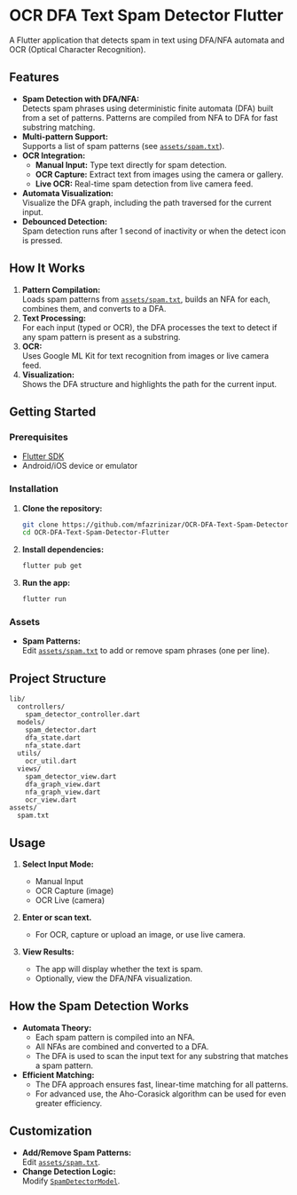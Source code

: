 # OCR DFA Text Spam Detector Flutter

A Flutter application that detects spam in text using DFA/NFA automata and OCR (Optical Character Recognition).

## Features

- **Spam Detection with DFA/NFA:**  
  Detects spam phrases using deterministic finite automata (DFA) built from a set of patterns. Patterns are compiled from NFA to DFA for fast substring matching.
- **Multi-pattern Support:**  
  Supports a list of spam patterns (see [`assets/spam.txt`](assets/spam.txt)).
- **OCR Integration:**  
  - **Manual Input:** Type text directly for spam detection.
  - **OCR Capture:** Extract text from images using the camera or gallery.
  - **Live OCR:** Real-time spam detection from live camera feed.
- **Automata Visualization:**  
  Visualize the DFA graph, including the path traversed for the current input.
- **Debounced Detection:**  
  Spam detection runs after 1 second of inactivity or when the detect icon is pressed.

## How It Works

1. **Pattern Compilation:**  
   Loads spam patterns from [`assets/spam.txt`](assets/spam.txt), builds an NFA for each, combines them, and converts to a DFA.
2. **Text Processing:**  
   For each input (typed or OCR), the DFA processes the text to detect if any spam pattern is present as a substring.
3. **OCR:**  
   Uses Google ML Kit for text recognition from images or live camera feed.
4. **Visualization:**  
   Shows the DFA structure and highlights the path for the current input.

## Getting Started

### Prerequisites

- [Flutter SDK](https://flutter.dev/docs/get-started/install)
- Android/iOS device or emulator

### Installation

1. **Clone the repository:**
   ```sh
   git clone https://github.com/mfazrinizar/OCR-DFA-Text-Spam-Detector-Flutter
   cd OCR-DFA-Text-Spam-Detector-Flutter
   ```

2. **Install dependencies:**
   ```sh
   flutter pub get
   ```

3. **Run the app:**
   ```sh
   flutter run
   ```

### Assets

- **Spam Patterns:**  
  Edit [`assets/spam.txt`](assets/spam.txt) to add or remove spam phrases (one per line).

## Project Structure

```
lib/
  controllers/
    spam_detector_controller.dart
  models/
    spam_detector.dart
    dfa_state.dart
    nfa_state.dart
  utils/
    ocr_util.dart
  views/
    spam_detector_view.dart
    dfa_graph_view.dart
    nfa_graph_view.dart
    ocr_view.dart
assets/
  spam.txt
```

## Usage

1. **Select Input Mode:**  
   - Manual Input
   - OCR Capture (image)
   - OCR Live (camera)

2. **Enter or scan text.**  
   - For OCR, capture or upload an image, or use live camera.

3. **View Results:**  
   - The app will display whether the text is spam.
   - Optionally, view the DFA/NFA visualization.

## How the Spam Detection Works

- **Automata Theory:**  
  - Each spam pattern is compiled into an NFA.
  - All NFAs are combined and converted to a DFA.
  - The DFA is used to scan the input text for any substring that matches a spam pattern.
- **Efficient Matching:**  
  - The DFA approach ensures fast, linear-time matching for all patterns.
  - For advanced use, the Aho-Corasick algorithm can be used for even greater efficiency.

## Customization

- **Add/Remove Spam Patterns:**  
  Edit [`assets/spam.txt`](assets/spam.txt).
- **Change Detection Logic:**  
  Modify [`SpamDetectorModel`](lib/models/spam_detector.dart).
